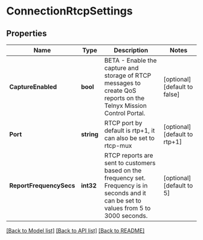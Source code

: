 # ConnectionRtcpSettings

## Properties
Name | Type | Description | Notes
------------ | ------------- | ------------- | -------------
**CaptureEnabled** | **bool** | BETA - Enable the capture and storage of RTCP messages to create QoS reports on the Telnyx Mission Control Portal. | [optional] [default to false]
**Port** | **string** | RTCP port by default is rtp+1, it can also be set to rtcp-mux | [optional] [default to rtp+1]
**ReportFrequencySecs** | **int32** | RTCP reports are sent to customers based on the frequency set. Frequency is in seconds and it can be set to values from 5 to 3000 seconds. | [optional] [default to 5]

[[Back to Model list]](../README.md#documentation-for-models) [[Back to API list]](../README.md#documentation-for-api-endpoints) [[Back to README]](../README.md)


